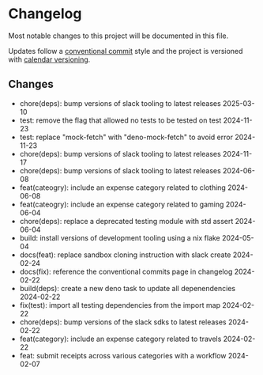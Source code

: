 # Changelog

Most notable changes to this project will be documented in this file.

Updates follow a [conventional commit][commits] style and the project is
versioned with [calendar versioning][calver].

## Changes

- chore(deps): bump versions of slack tooling to latest releases 2025-03-10
- test: remove the flag that allowed no tests to be tested on test 2024-11-23
- test: replace "mock-fetch" with "deno-mock-fetch" to avoid error 2024-11-23
- chore(deps): bump versions of slack tooling to latest releases 2024-11-17
- chore(deps): bump versions of slack tooling to latest releases 2024-06-08
- feat(cateogry): include an expense category related to clothing 2024-06-08
- feat(cateogry): include an expense category related to gaming 2024-06-04
- chore(deps): replace a deprecated testing module with std assert 2024-06-04
- build: install versions of development tooling using a nix flake 2024-05-04
- docs(feat): replace sandbox cloning instruction with slack create 2024-02-24
- docs(fix): reference the conventional commits page in changelog 2024-02-22
- build(deps): create a new deno task to update all depenendencies 2024-02-22
- fix(test): import all testing dependencies from the import map 2024-02-22
- chore(deps): bump versions of the slack sdks to latest releases 2024-02-22
- feat(category): include an expense category related to travels 2024-02-22
- feat: submit receipts across various categories with a workflow 2024-02-07

[calver]: https://calver.org
[commits]: https://www.conventionalcommits.org/en/v1.0.0/
